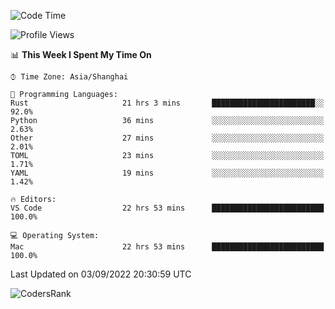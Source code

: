 <!--START_SECTION:waka-->
![Code Time](http://img.shields.io/badge/Code%20Time-1%2C675%20hrs%2033%20mins-blue)

![Profile Views](http://img.shields.io/badge/Profile%20Views-14-blue)

📊 **This Week I Spent My Time On** 

```text
⌚︎ Time Zone: Asia/Shanghai

💬 Programming Languages: 
Rust                     21 hrs 3 mins       ███████████████████████░░   92.0% 
Python                   36 mins             ░░░░░░░░░░░░░░░░░░░░░░░░░   2.63% 
Other                    27 mins             ░░░░░░░░░░░░░░░░░░░░░░░░░   2.01% 
TOML                     23 mins             ░░░░░░░░░░░░░░░░░░░░░░░░░   1.71% 
YAML                     19 mins             ░░░░░░░░░░░░░░░░░░░░░░░░░   1.42%

🔥 Editors: 
VS Code                  22 hrs 53 mins      █████████████████████████   100.0%

💻 Operating System: 
Mac                      22 hrs 53 mins      █████████████████████████   100.0%

```


 Last Updated on 03/09/2022 20:30:59 UTC
<!--END_SECTION:waka-->

![CodersRank](https://cr-skills-chart-widget.azurewebsites.net/api/api?username=BugenZhao&padding=16&tooltip=true&branding=false&sort-by-score=true&skills=Rust%2C%20Swift%2C%20C%2C%20TypeScript%2C%20Java%2C%20Go%2C%20Dart%2C%20C%2B%2B%2C%20Python%2C%20Assembly%2C%20Shell%2C%20Kotlin)
